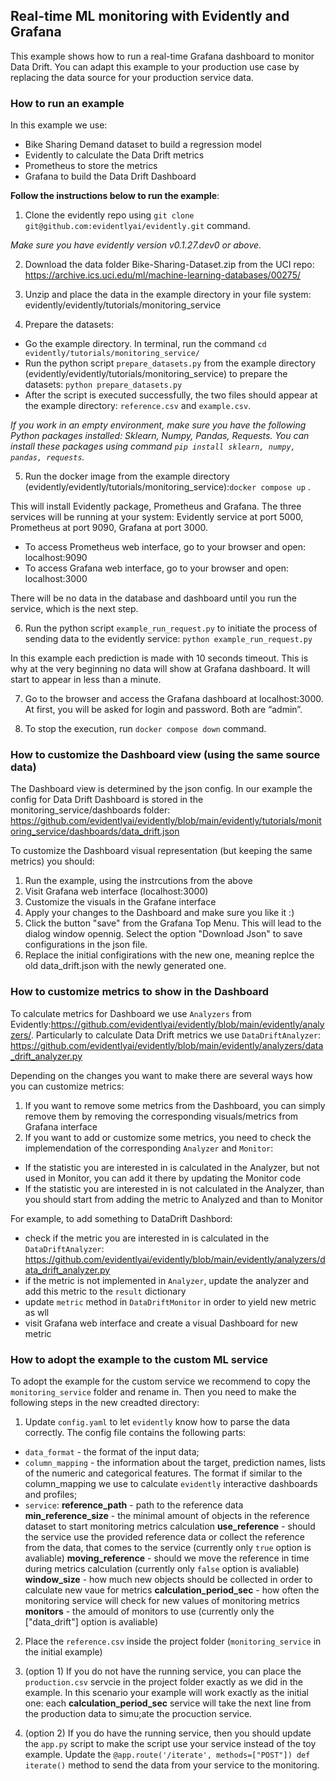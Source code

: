 ## Real-time ML monitoring with Evidently and Grafana

This example shows how to run a real-time Grafana dashboard to monitor Data Drift. You can adapt this example to your production use case by replacing the data source for your production service data. 

### How to run an example

In this example we use: 
* Bike Sharing Demand dataset to build a regression model
* Evidently to calculate the Data Drift metrics 
* Prometheus to store the metrics
* Grafana to build the Data Drift Dashboard

**Follow the instructions below to run the example**:

1. Clone the evidently repo using ```git clone git@github.com:evidentlyai/evidently.git``` command. 

*Make sure you have evidently version v0.1.27.dev0 or above.*

2. Download the data folder Bike-Sharing-Dataset.zip from the UCI repo: https://archive.ics.uci.edu/ml/machine-learning-databases/00275/ 

7. Unzip and place the data in the example directory in your file system: evidently/evidently/tutorials/monitoring_service 
8. Prepare the datasets:
- Go the example directory. In terminal, run the command ```cd evidently/tutorials/monitoring_service/``` 
- Run the python script ```prepare_datasets.py``` from the example directory (evidently/evidently/tutorials/monitoring_service) to prepare the datasets: ```python prepare_datasets.py``` 
- After the script is executed successfully, the two files should appear at the example directory: ```reference.csv``` and ```example.csv```.

*If you work in an empty environment, make sure you have the following Python packages installed: Sklearn, Numpy, Pandas, Requests.
You can install these packages using command ```pip install sklearn, numpy, pandas, requests```.*

5. Run the docker image from the example directory (evidently/evidently/tutorials/monitoring_service):```docker compose up``` . 

This will install Evidently package, Prometheus and Grafana. The three services will be running at your system: Evidently service at port 5000, Prometheus at port 9090, Grafana at port 3000.

- To access Prometheus web interface, go to your browser and open: localhost:9090
- To access Grafana web interface, go to your browser and open: localhost:3000 

There will be no data in the database and dashboard until you run the service, which is the next step.

6. Run the python script ```example_run_request.py``` to initiate the process of sending data to the evidently service: ```python example_run_request.py```

In this example each prediction is made with 10 seconds timeout. This is why at the very beginning no data will show at Grafana dashboard. It will start to appear in less than a minute.

7. Go to the browser and access the Grafana dashboard at localhost:3000. At first, you will be asked for login and password. Both are “admin”. 

8. To stop the execution, run ```docker compose down``` command.

### How to customize the Dashboard view (using the same source data)
The Dashboard view is determined by the json config. 
In our example the config for Data Drift Dashboard is stored in the monitoring_service/dashboards folder: https://github.com/evidentlyai/evidently/blob/main/evidently/tutorials/monitoring_service/dashboards/data_drift.json

To customize the Dashboard visual representation (but keeping the same metrics) you should:
1. Run the example, using the instrcutions from the above
2. Visit Grafana web interface (localhost:3000)
3. Customize the visuals in the Grafane interface
4. Apply your changes to the Dashboard and make sure you like it :)
5. Click the button "save" from the Grafana Top Menu. This will lead to the dialog window opennig. Select the option "Download Json" to save configurations in the json file.
6. Replace the initial configirations with the new one, meaning replce the old data_drift.json with the newly generated one.

### How to customize metrics to show in the Dashboard 

To calculate metrics for Dashboard we use ```Analyzers``` from Evidently:https://github.com/evidentlyai/evidently/blob/main/evidently/analyzers/. Particularly to calculate Data Drift metrics we use ```DataDriftAnalyzer```: https://github.com/evidentlyai/evidently/blob/main/evidently/analyzers/data_drift_analyzer.py

Depending on the changes you want to make there are several ways how you can customize metrics:
1. If you want to remove some metrics from the Dashboard, you can simply remove them by removing the corresponding visuals/metrics from Grafana interface
2. If you want to add or customize some metrics, you need to check the implemendation of the corresponding ```Analyzer``` and ```Monitor```:
- If the statistic you are interested in is calculated in the Analyzer, but not used in Monitor, you can add it there by updating the Monitor code
- If the statistic you are interested in is not calculated in the Analyzer, than you should start from adding the metric to Analyzed and than to Monitor

For example, to add something to DataDrift Dashbord: 
- check if the metric you are interested in is calculated in the ```DataDriftAnalyzer```: https://github.com/evidentlyai/evidently/blob/main/evidently/analyzers/data_drift_analyzer.py 
- if the metric is not implemented in ```Analyzer```, update the analyzer and add this metric to the ```result``` dictionary
- update ```metric``` method in ```DataDriftMonitor``` in order to yield new metric as wll
- visit Grafana web interface and create a visual Dashboard for new metric

### How to adopt the example to the custom ML service
To adopt the example for the custom service we recommend to copy the ```monitoring_service``` folder and rename in. Then you need to make the following steps in the new creadted directory:
1. Update ```config.yaml``` to let ```evidently``` know how to parse the data correctly. The config file contains the following parts:
- ```data_format``` - the format of the input data;
- ```column_mapping``` -  the information about the target, prediction names, lists of the numeric and categorical features. The format if similar to the column_mapping we use to calculate ```evidently``` interactive dashboards and profiles;
- ```service```:
  **reference_path** - path to the reference data
  **min_reference_size** - the minimal amount of objects in the reference dataset to start monitoring metrics calculation
  **use_reference** - should the service use the provided reference data or collect the reference from the data, that comes to the service (currently only ```true``` option is avaliable)
  **moving_reference** - should we move the reference in time during metrics calculation (currently only ```false``` option is avaliable)
  **window_size** - how much new objects should be collected in order to calculate new vaue for metrics
  **calculation_period_sec** - how often the monitoring service will check for new values of monitoring metrics
  **monitors** - the amould of monitors to use (currently only the ["data_drift"] option is avaliable)

2. Place the ```reference.csv``` inside the project folder (```monitoring_service``` in the initial example)

3. (option 1) If you do not have the running service, you can place the ```production.csv``` servcie in the project folder exactly as we did in the example. In this scenario your example will work exactly as the initial one: each **calculation_period_sec** service will take the next line from the production data to simu;ate the procuction service. 

3. (option 2) If you do have the running service, then you should update the ```app.py``` script to make the script use your service instead of the toy example. Update the ```@app.route('/iterate', methods=["POST"])
def iterate()``` method to send the data from your service to the monitoring.

